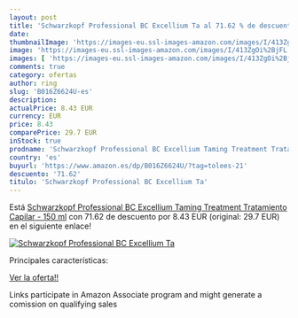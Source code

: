 ```yaml
---
layout: post
title: 'Schwarzkopf Professional BC Excellium Ta al 71.62 % de descuento'
date: 
thumbnailImage: 'https://images-eu.ssl-images-amazon.com/images/I/413ZgOi%2BjFL._SL200_.jpg'
image: 'https://images-eu.ssl-images-amazon.com/images/I/413ZgOi%2BjFL._SL200_.jpg'
images: [ 'https://images-eu.ssl-images-amazon.com/images/I/413ZgOi%2BjFL._SL200_.jpg' ]
comments: true
category: ofertas
author: ring
slug: 'B016Z6624U-es'
description:
actualPrice: 8.43 EUR
currency: EUR
price: 8.43
comparePrice: 29.7 EUR
inStock: true
prodname: 'Schwarzkopf Professional BC Excellium Taming Treatment Tratamiento Capilar - 150 ml'
country: 'es'
buyurl: 'https://www.amazon.es/dp/B016Z6624U/?tag=tolees-21'
descuento: '71.62'
titulo: 'Schwarzkopf Professional BC Excellium Ta'
---
```


Está [Schwarzkopf Professional BC Excellium Taming Treatment Tratamiento Capilar - 150 ml](https://www.amazon.es/dp/B016Z6624U/?tag=tolees-21) con 71.62 de descuento por 8.43 EUR (original: 29.7 EUR) en el siguiente enlace!

[![Schwarzkopf Professional BC Excellium Ta](https://images-eu.ssl-images-amazon.com/images/I/413ZgOi%2BjFL._SL200_.jpg)](https://www.amazon.es/dp/B016Z6624U/?tag=tolees-21)

Principales características:


[Ver la oferta!!](https://www.amazon.es/dp/B016Z6624U/?tag=tolees-21)

Links participate in Amazon Associate program and might generate a comission on qualifying sales


